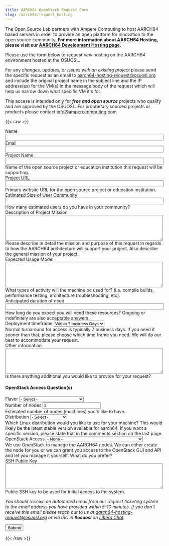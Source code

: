 ```yaml
---
title: AARCH64 OpenStack Request Form
slug: /aarch64/request_hosting
---
```

The Open Source Lab partners with Ampere Computing to host AARCH64
based servers in order to provide an open platform for innovation to
the open source community. **For more information about AARCH64 Hosting, please visit our [AARCH64 Development Hosting page](/services/aarch64).**

Please use the form below to request *new* hosting on the AARCH64 environment hosted at the OSUOSL.

For any *changes, updates, or issues with an existing project* please send the specific 
request as an email to [aarch64-hosting-request@osuosl.org](mailto:aarch64-hosting-request@osuosl.org)
and include the original project name in the subject line and the IP address(es) for the VM(s) in 
the message body of the request which will help us narrow down what specific VM it's for.

This access is intended only for ***free and open source*** projects who qualify and are approved by the OSUOSL. 
For proprietary sourced projects or products please contact [info@amperecomputing.com](mailto:info@amperecomputing.com)

{{< raw >}}
<script src="../js/formsender-error.js"></script>
<form class="webform-client-form" enctype="multipart/form-data" action="https://formsender.osuosl.org:443"
  method="post" id="webform-client-form-1086" accept-charset="UTF-8">
    <div>
      <div class="form-item webform-component webform-component-textfield" id="webform-component-name">
        <label for="edit-submitted-name">Name <span class="form-required" title="This field is required."></span>
        </label>
        <input type="text" id="edit-submitted-name" name="name" value="" size="60" maxlength="128" class="form-text
        required" />
      </div>
      <div class="form-item webform-component webform-component-email" id="webform-component-email">
        <label for="edit-submitted-email">Email <span class="form-required" title="This field is required."></span>
        </label>
        <input class="email form-text form-email required" type="email" id="edit-submitted-email" name="email"
        size="60" />
      </div>
      <div class="form-item webform-component webform-component-textfield" id="webform-component-project-name">
        <label for="edit-submitted-project-name">Project Name <span class="form-required"
            title="This field is required."></span></label>
        <input type="text" id="edit-submitted-project-name" name="project_name" value="" size="60" maxlength="128"
        class="form-text required" />
        <div class="description">Name of the open source project or education institution this request will be
        supporting.</div>
      </div>
      <div class="form-item webform-component webform-component-textfield" id="webform-component-project-url">
        <label for="edit-submitted-project-url">Project URL <span class="form-required" title="This field is required.">
            </span></label>
        <input type="text" id="edit-submitted-project-url" name="project_url" value="" size="60" maxlength="128"
        class="form-text required" />
        <div class="description">Primary website URL for the open source project or education institution.</div>
      </div>
      <div class="form-item webform-component webform-component-textfield" id="webform-component-community-size">
        <label for="edit-submitted-community-size">Estimated Size of  User Community <span class="form-required"
            title="This field is required."></span></label>
        <input type="text" id="edit-submitted-community-size" name="est_size_of_user_community" value="" size="60"
        maxlength="128" class="form-text required" /> <div class="description">How many estimated users do you have in
        your community?</div>
      </div>
      <div class="form-item webform-component webform-component-textarea" id="webform-component-mission">
        <label for="edit-submitted-mission">Description of Project Mission <span class="form-required"
            title="This field is required."></span></label>
        <div class="form-textarea-wrapper resizable"><textarea id="edit-submitted-mission"
        name="description_of_project_mission" cols="60" rows="5" class="form-textarea required"></textarea></div>
        <div class="description">Please describe in detail the mission and purpose of this request in regards to how
        the AARCH64 architecture will support your project. Also describe the
        general mission of your project.</div>
      </div>
      <div class="form-item webform-component webform-component-textarea" id="webform-component-usage">
        <label for="edit-submitted-usage">Expected Usage Model <span class="form-required"
            title="This field is required."></span></label>
        <div class="form-textarea-wrapper resizable"><textarea id="edit-submitted-usage" name="expected_usage_model"
        cols="60" rows="5" class="form-textarea required"></textarea></div>
        <div class="description">What types of activity will the machine be used for? (i.e. compile builds, performance
        testing, architecture troubleshooting, etc).</div>
      </div>
      <div class="form-item webform-component webform-component-textfield" id="webform-component-duration">
        <label for="edit-submitted-duration">Anticipated duration of need <span class="form-required"
            title="This field is required."></span></label>
        <input type="text" id="edit-submitted-duration" name="anticipated_duration_of_need" value="" size="60"
        maxlength="128" class="form-text required" />
        <div class="description">How long do you expect you will need these resources? Ongoing or indefinitely are also
        acceptable answers.</div>
      </div>
      <div class="form-item webform-component webform-component-select" id="webform-component-deployment-timeframe">
        <label for="edit-submitted-deployment-timeframe">Deployment timeframe </label>
        <select id="edit-submitted-deployment-timeframe" name="deployment_timeframe" class="form-select">
          <option value="Within 7 business Days" selected="selected">Within 7 business Days</option>
          <option value="Within 3 business Days">Within 3 business Days</option>
          <option value="Within 1 business Days">Within 1 business Day</option>
        </select>
        <div class="description">Normal turnaround for access is typically 7 business days. If you need it sooner than
        that, please choose which time frame you need. We will do our best to accommodate your request. </div>
      </div>
      <div class="form-item webform-component webform-component-textarea" id="webform-component-other-information">
        <label for="edit-submitted-other-information">Other information </label>
        <div class="form-textarea-wrapper resizable"><textarea id="edit-submitted-other-information"
        name="other_information" cols="60" rows="5" class="form-textarea"></textarea></div>
        <div class="description">Is there anything additional you would like to provide for your request?</div>
      </div>
      <h4>OpenStack Access Question(s)</h4>
      <div class="form-item webform-component webform-component-select" id="webform-component-flavor">
        <label for="edit-submitted-flavor">Flavor <span class="form-required" title="This field is required."></span>
        </label>
        <select id="edit-submitted-flavor" name="flavor" class="form-select required">
          <option value="None selected" selected="selected">- Select -</option>
          <option value="tiny">1 CPU, 512M RAM, 4G Disk</option>
          <option value="small">1 CPU, 1G RAM, 15G Disk</option>
          <option value="medium">2 CPU, 4G RAM, 30G Disk</option>
          <option value="large">4 CPU, 8G RAM, 60G Disk</option>
          <option value="xlarge">8 CPU, 16G RAM, 80G Disk</option>
          <option value="xxlarge">16 CPU, 32G RAM, 320G Disk</option>
        </select>
      </div>
      <div class="form-item webform-component webform-component-number" id="webform-component-num-nodes">
        <label for="edit-submitted-num-nodes">Number of nodes <span class="form-required"
            title="This field is required."></span></label>
        <input type="number" id="edit-submitted-num-nodes" name="number_of_nodes" value="1" min="1" step="any"
        class="form-text form-number required" />
        <div class="description">Estimated number of nodes (machines) you'd like to have.</div>
      </div>
      <div class="form-item webform-component webform-component-select" id="webform-component-distribution">
        <label for="edit-submitted-distribution">Distribution <span class="form-required"
            title="This field is required."></span></label>
        <select id="edit-submitted-distribution" name="distribution" class="form-select required">
          <option value="None selected" selected="selected">- Select -</option>
          <option value="AlmaLinux">AlmaLinux</option>
          <option value="CentOS Steam">CentOS Stream</option>
          <option value="Debian">Debian</option>
          <option value="Fedora">Fedora</option>
          <option value="Rocky Linux">Rocky Linux</option>
          <option value="Ubuntu">Ubuntu</option>
          <option value="Other">Other</option>
        </select>
        <div class="description">Which Linux distribution would you like to use
        for your machine? This would likely be the latest stable version
        available for aarch64. If you want a specific version, please state
        that in the comments section on the last page.</div>
      </div>
      <div class="form-item webform-component webform-component-select" id="webform-component-openstack-access">
        <label for="edit-submitted-openstack-access">OpenStack Access </label>
        <select id="edit-submitted-openstack-access" name="openstack_access" class="form-select">
          <option value="None selected" selected="selected">- None -</option>
          <option value="Have the OSL create the node(s) for me">Have the OSL create the node(s) for me</option>
          <option value="I'd like to have access to the Openstack GUI/API">I&#039;d like to have access to the
          Openstack GUI/API</option>
        </select>
        <div class="description">We use OpenStack to manage the AARCH64 nodes.
        We can either create the node for you or we can grant you access to the
        OpenStack GUI and API and let you manage it yourself. What do you
        prefer?</div>
      </div>
      <div class="form-item webform-component webform-component-textarea" id="webform-component-ssh-key">
        <label for="edit-submitted-ssh-key">SSH Public Key <span class="form-required" title="This field is required.">
            </span></label>
        <div class="form-textarea-wrapper resizable"><textarea id="edit-submitted-ssh-key" name="ssh_public_key" cols="60" rows="5" class="form-textarea required"></textarea></div>
        <div class="description">Public SSH key to be used for initial access to the system.</div>
      </div>
      <p><i>You should receive an automated email from our request ticketing
      system to the email address you have provided within 5-10 minutes.  If
      you don't receive this email please reach out to us at <a
      href="mailto:aarch64-hosting-request@osuosl.org">aarch64-hosting-request@osuosl.org</a>
      or via IRC in <b>#osuosl</b> on <a href="https://libera.chat/">Libera Chat</a>.</i></p>
      <div class="g-recaptcha" data-sitekey="6LeOugIAAAAAALZJU8MBrWbtN6NC9sMGCu8Xgb41"></div>
      <!-- Formsender Settings -->
      <input type="hidden" name="last_name" value="" />
      <input type="hidden" name="token" value="F0Ne39VckLbyzIrhHL2sYVL545kmgqx4rghGY3LulJTlut4oxLFIxky5xE32aHnrxHWHIP9F6fgvGY4G" />
      <!-- The following must be set to http://www.osuosl.org/services/powerdev/request_hosting in production -->
      <input type="hidden" name="redirect" value="https://www.osuosl.org/form-submitted" />
      <input type="hidden" name="mail_subject_prefix" value="New AARCH64 Hosting Request" />
      <input type="hidden" name="mail_subject_key" value="project_name" />
      <input type="hidden" name="send_to" value="AARCH64-Hosting" />
      <!-- /Formsender Settings -->
      <div class="form-actions form-wrapper" id="edit-actions"><input type="submit" id="edit-submit" name="op"
      value="Submit" class="form-submit" /></div>
    </div>
  </form>
{{< /raw >}}
